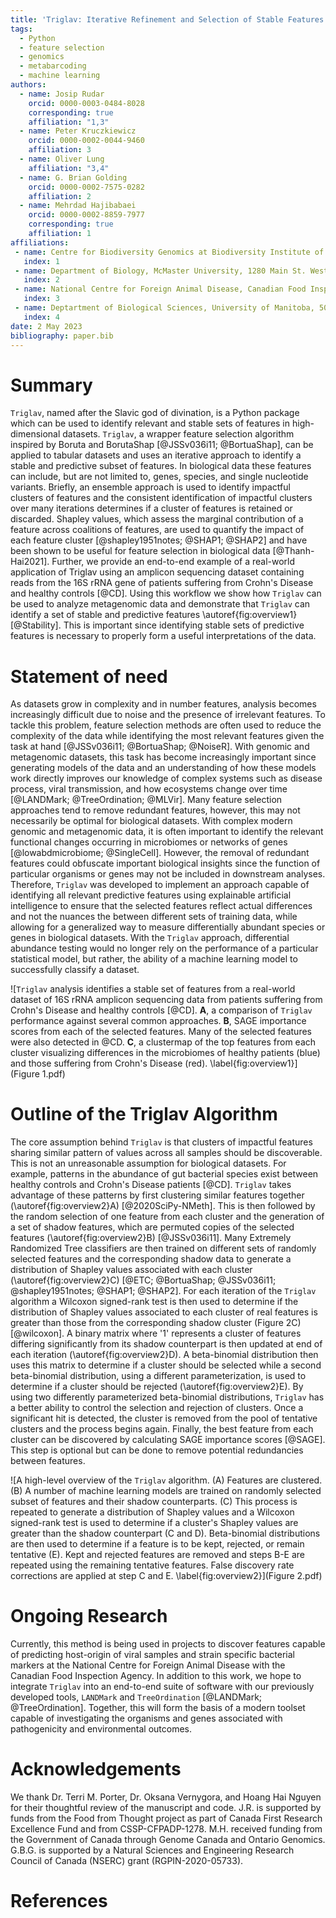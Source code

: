 ```yaml
---
title: 'Triglav: Iterative Refinement and Selection of Stable Features Using Shapley Values'
tags:
  - Python
  - feature selection
  - genomics
  - metabarcoding
  - machine learning
authors:
  - name: Josip Rudar
    orcid: 0000-0003-0484-8028
    corresponding: true
    affiliation: "1,3"
  - name: Peter Kruczkiewicz
    orcid: 0000-0002-0044-9460
    affiliation: 3
  - name: Oliver Lung
    affiliation: "3,4"
  - name: G. Brian Golding
    orcid: 0000-0002-7575-0282
    affiliation: 2
  - name: Mehrdad Hajibabaei
    orcid: 0000-0002-8859-7977
    corresponding: true
    affiliation: 1
affiliations:
 - name: Centre for Biodiversity Genomics at Biodiversity Institute of Ontario and Department of Integrative Biology, University of Guelph, 50 Stone Road East, Guelph, ON, N1G 2W1, Canada
   index: 1
 - name: Department of Biology, McMaster University, 1280 Main St. West, Hamilton, ON, L8S 4K1, Canada
   index: 2
 - name: National Centre for Foreign Animal Disease, Canadian Food Inspection Agency, Winnipeg, Manitoba, Canada
   index: 3
 - name: Deptartment of Biological Sciences, University of Manitoba, 50 Sifton Road, Winnipeg, Manitoba R3T 2N2 Canada.
   index: 4
date: 2 May 2023
bibliography: paper.bib
---
```


# Summary

`Triglav`, named after the Slavic god of divination, is a Python package which can be used to identify relevant and stable sets 
of features in high-dimensional datasets. `Triglav`, a wrapper feature selection algorithm inspired by Boruta and BorutaShap [@JSSv036i11; @BortuaShap], can be applied to tabular datasets and 
uses an iterative approach to identify a stable and predictive subset 
of features. In biological data these features can include, but are not limited to, genes, species, and single nucleotide variants. Briefly, an ensemble approach is used to identify impactful clusters of features and the consistent identification 
of impactful clusters over many iterations determines if a cluster of features is retained or discarded. Shapley values, which assess the
marginal contribution of a feature across coalitions of features, are used to quantify the impact of each feature cluster [@shapley1951notes; @SHAP1; @SHAP2] and have 
been shown to be useful for feature selection in biological data [@Thanh-Hai2021]. Further, we provide an end-to-end example of a
real-world application of Triglav using an amplicon sequencing dataset containing reads from the 16S rRNA gene of patients
suffering from Crohn's Disease and healthy controls [@CD]. Using this workflow we show how `Triglav` 
can be used to analyze metagenomic data and demonstrate that `Triglav` can identify a set of stable and predictive features \autoref{fig:overview1} [@Stability]. 
This is important since identifying stable sets of predictive features 
is necessary to properly form a useful interpretations of the data.

# Statement of need

As datasets grow in complexity and in number features, analysis becomes increasingly difficult due to noise and the presence of irrelevant features.
To tackle this problem, feature selection methods are often used to reduce the complexity of the data while identifying the most relevant
features given the task at hand [@JSSv036i11; @BortuaShap; @NoiseR]. With genomic and metagenomic datasets, this task has become increasingly important since generating 
models of the data and an understanding of how these models work directly improves our knowledge of complex systems such as disease process, 
viral transmission, and how ecosystems change over time [@LANDMark; @TreeOrdination; @MLVir]. Many feature selection approaches tend to remove redundant features, however, 
this may not necessarily be optimal for biological datasets. With complex modern genomic and metagenomic data, it is often important to identify the 
relevant functional changes occurring in microbiomes or networks of genes [@lowabdmicrobiome; @SingleCell]. However, the removal of redundant 
features could obfuscate important biological insights since the function of particular organisms or genes may not be included in downstream analyses. 
Therefore, `Triglav` was developed to implement an approach capable of identifying all relevant predictive features using explainable artificial
intelligence to ensure that the selected features reflect actual differences and not the nuances the between different sets of training data, 
while allowing for a generalized way to measure differentially abundant species or genes in biological datasets. With the `Triglav` approach, 
differential abundance testing would no longer rely on the performance of a particular statistical model, but rather, the ability of a 
machine learning model to successfully classify a dataset.

![`Triglav` analysis identifies a stable set of features from a real-world dataset of 16S rRNA amplicon sequencing data from patients suffering from Crohn's Disease and healthy controls [@CD].
**A**, a comparison of `Triglav` performance against several common approaches.
**B**, SAGE importance scores from each of the selected features.
Many of the selected features were also detected in @CD.
**C**, a clustermap of the top features from each cluster visualizing differences in the microbiomes of healthy patients (blue) and those suffering from Crohn's Disease (red).
\label{fig:overview1}](Figure 1.pdf)

# Outline of the Triglav Algorithm

The core assumption behind `Triglav` is that clusters of impactful features sharing similar pattern of values across all samples should be discoverable. 
This is not an unreasonable assumption for biological datasets. For example, patterns in the abundance of gut bacterial species exist between healthy controls and Crohn's Disease patients [@CD].
`Triglav` takes advantage of these patterns by first clustering similar features together (\autoref{fig:overview2}A) [@2020SciPy-NMeth]. This is then followed by the random selection of one feature from each cluster and the generation 
of a set of shadow features, which are permuted copies of the selected features (\autoref{fig:overview2}B) [@JSSv036i11]. 
Many Extremely Randomized Tree classifiers are then trained on different sets of randomly selected features and the corresponding shadow data to generate a distribution of Shapley values associated with each cluster (\autoref{fig:overview2}C) [@ETC; @BortuaShap; @JSSv036i11; @shapley1951notes; @SHAP1; @SHAP2]. 
For each iteration of the `Triglav` algorithm a Wilcoxon signed-rank test is then used to determine if the distribution of Shapley values associated to each cluster of real features is greater than those from the corresponding shadow cluster (Figure 2C) [@wilcoxon]. 
A binary matrix where '1' represents a cluster of features differing significantly from its shadow counterpart is then updated at end of each iteration (\autoref{fig:overview2}D). 
A beta-binomial distribution then uses this matrix to determine if a cluster should be selected while a second beta-binomial distribution, using a different parameterization, is used to determine if a cluster should be rejected (\autoref{fig:overview2}E).
By using two differently parameterized beta-binomial distributions, `Triglav` has a better ability to control the selection and rejection of clusters. Once a significant hit is detected, the cluster is removed from the pool of tentative clusters
and the process begins again. Finally, the best feature from each cluster can be discovered by calculating SAGE importance scores [@SAGE]. This step is optional but can be done to remove potential redundancies between features. 

![A high-level overview of the `Triglav` algorithm. (A) Features are clustered. (B) A number of machine learning models are trained on randomly selected subset of features and their shadow counterparts.
(C) This process is repeated to generate a distribution of Shapley values and a Wilcoxon signed-rank test is used to determine if a cluster's Shapley values are greater than the shadow counterpart (C and D). Beta-binomial distributions
are then used to determine if a feature is to be kept, rejected, or remain tentative (E). Kept and rejected features are removed and steps B-E are repeated using the remaining tentative features. 
False discovery rate corrections are applied at step C and E.
\label{fig:overview2}](Figure 2.pdf)

# Ongoing Research

Currently, this method is being used in projects to discover features capable of predicting host-origin of viral samples and strain
specific bacterial markers at the National Centre for Foreign Animal Disease with the Canadian Food Inspection Agency. In addition 
to this work, we hope to integrate `Triglav` into an end-to-end suite of software with our previously developed tools, `LANDMark` and 
`TreeOrdination` [@LANDMark; @TreeOrdination]. Together, this will form the basis of a modern toolset capable of investigating
the organisms and genes associated with pathogenicity and environmental outcomes.

# Acknowledgements

We thank Dr. Terri M. Porter, Dr. Oksana Vernygora, and Hoang Hai Nguyen for their thoughtful review of the manuscript and code.
J.R. is supported by funds from the Food from Thought project as part of Canada First Research Excellence Fund and from CSSP-CFPADP-1278. 
M.H. received funding from the Government of Canada through Genome Canada and Ontario Genomics. G.B.G. is supported by a Natural 
Sciences and Engineering Research Council of Canada (NSERC) grant (RGPIN-2020-05733).

# References